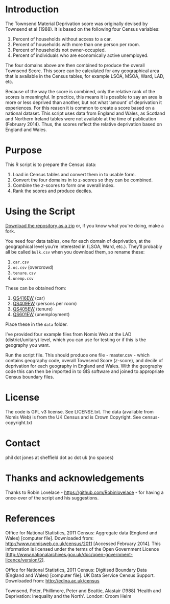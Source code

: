 Introduction
===============

The Townsend Material Deprivation score was originally devised by Townsend et al
(1988). It is based on the following four Census variables:

1. Percent of households without access to a car.
2. Percent of households with more than one person per room.
3. Percent of households not owner-occupied.
4. Percent of individuals who are economically active unemployed.

The four domains above are then combined to produce the overall Townsend Score.
This score can be calculated for any geographical area that is available in the
Census tables, for example LSOA, MSOA, Ward, LAD, etc.

Because of the way the score is combined, only the relative rank of the scores
is meaningful. In practice, this means it is possible to say an area is more or
less deprived than another, but not what ‘amount’ of deprivation it experiences.
For this reason it is common to create a score based on a national dataset. This
script uses data from England and Wales, as Scotland and Northern Ireland tables
were not available at the time of publication (February 2014). Thus, the scores
reflect the relative deprivation based on England and Wales.

Purpose
===============

This R script is to prepare the Census data:

1. Load in Census tables and convert them in to usable form.
2. Convert the four domains in to z-scores so they can be combined.
3. Combine the *z*-scores to form one overall index.
4. Rank the scores and produce deciles.

Using the Script
================

[Download the repository as a zip](https://github.com/philmikejones/townsend-depr-score-2011/archive/master.zip) or, if you know what you're doing, make a fork.

You need four data tables, one for each domain of deprivation, at the geographical level you’re interested in (LSOA, Ward, etc.). They’ll probably 
all be called `bulk.csv` when you download them, so rename these:

1. `car.csv`
2. `oc.csv` (overcrowd)
3. `tenure.csv`
4. `unemp.csv`

These can be obtained from:

1. [QS416EW](http://www.nomisweb.co.uk/census/2011/qs416ew) (car)
2. [QS409EW](http://www.nomisweb.co.uk/census/2011/qs409ew) (persons per room)
3. [QS405EW](http://www.nomisweb.co.uk/census/2011/qs405ew) (tenure)
4. [QS601EW](http://www.nomisweb.co.uk/census/2011/qs601ew) (unemployment)

Place these in the `data` folder.

I’ve provided four example files from Nomis Web at the LAD (district/unitary) level, which you can use for testing or if this is the geography you want.

Run the script file. This should produce one file - master.csv - which contains geography code, overall Townsend Score (*z*-score), and decile of deprivation for each geography in England and Wales. With the geography code this can then be imported in to GIS software and joined to appropriate Census boundary files.

License
===============

The code is GPL v3 license. See LICENSE.txt.
The data (available from Nomis Web) is from the UK Census and is Crown Copyright. See census-copyright.txt

Contact
===============
phil dot jones at sheffield dot ac dot uk (no spaces)

Thanks and acknowledgements
===========================

Thanks to Robin Lovelace - https://github.com/Robinlovelace - for having
a once-over of the script and his suggestions.

References
===============

Office for National Statistics, 2011 Census: Aggregate data (England and Wales) [computer file]. Downloaded from: http://www.nomisweb.co.uk/census/2011 [Accessed February 2014]. This information is licensed under the terms of the Open Government Licence [http://www.nationalarchives.gov.uk/doc/open-government-licence/version/2].

Office for National Statistics, 2011 Census: Digitised Boundary Data (England and Wales) [computer file]. UK Data Service Census Support. Downloaded from: http://edina.ac.uk/census

Townsend, Peter, Phillimore, Peter and Beattie, Alastair (1988) 'Health and Deprivation: Inequality and the North'. London: Croom Helm